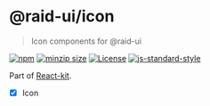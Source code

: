 
# @raid-ui/icon

> Icon components for @raid-ui


[![npm](https://img.shields.io/npm/v/@raid-ui/icon?style=flat-square)](https://www.npmjs.com/package/@raid-ui/icon)
[![minzip size](https://img.shields.io/bundlephobia/minzip/@raid-ui/icon?style=flat-square)](https://bundlephobia.com/result?p=@raid-ui/icon)
[![License](https://img.shields.io/github/license/mattstyles/react-kit.svg?style=flat-square)](https://github.com/mattstyles/react-kit/blob/master/license.md)
[![js-standard-style](https://img.shields.io/badge/code%20style-standard-brightgreen.svg?style=flat-square)](http://standardjs.com/)

Part of [React-kit](https://github.com/mattstyles/react-kit).

* [x] Icon
